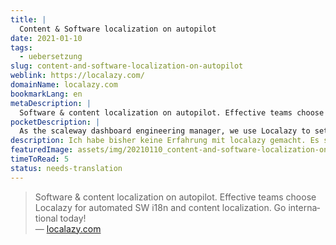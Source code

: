 ```yaml
---
title: |
  Content & Software localization on autopilot
date: 2021-01-10
tags:
  - uebersetzung
slug: content-and-software-localization-on-autopilot
weblink: https://localazy.com/
domainName: localazy.com
bookmarkLang: en
metaDescription: |
  Software & content localization on autopilot. Effective teams choose Localazy for automated SW i18n and content localization. Go international today!
pocketDescription: |
  As the scaleway dashboard engineering manager, we use Localazy to set up a friendly environment for us and our translation team. For the first iteration, it was really easy to set up.
description: Ich habe bisher keine Erfahrung mit localazy gemacht. Es scheint jedoch ein umfangreiches und spannendes Übersetzungstool zu sein.
featuredImage: assets/img/20210110_content-and-software-localization-on-autopilot.png
timeToRead: 5
status: needs-translation
---
```

<blockquote lang="en">Software & content localization on autopilot. Effective teams choose Localazy for automated SW i18n and content localization. Go international today!
<footer>— <a href="https://localazy.com/">localazy.com</a></footer></blockquote>
